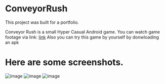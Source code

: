 # ConveyorRush
This project was built for a portfolio.

Conveyor Rush is a small Hyper Casual Android game.
You can watch game footage via link: [link](https://www.youtube.com/watch?v=URuxnNbDVXk&ab_channel=ValeriiDobrotskyi)
Also you can try this game by yourself by donwloading an apk 

# Here are some screenshots. 
![image](https://github.com/Dobrotskyi/ConveyorRush/assets/118120050/44ef405c-a048-4af7-a120-e5b2d2d08689)
![image](https://github.com/Dobrotskyi/ConveyorRush/assets/118120050/7c3c0309-007a-4380-b059-b5ccb5e9bbaf)
![image](https://github.com/Dobrotskyi/ConveyorRush/assets/118120050/5000bfee-89be-4da3-a497-ec2f613bfae2)



